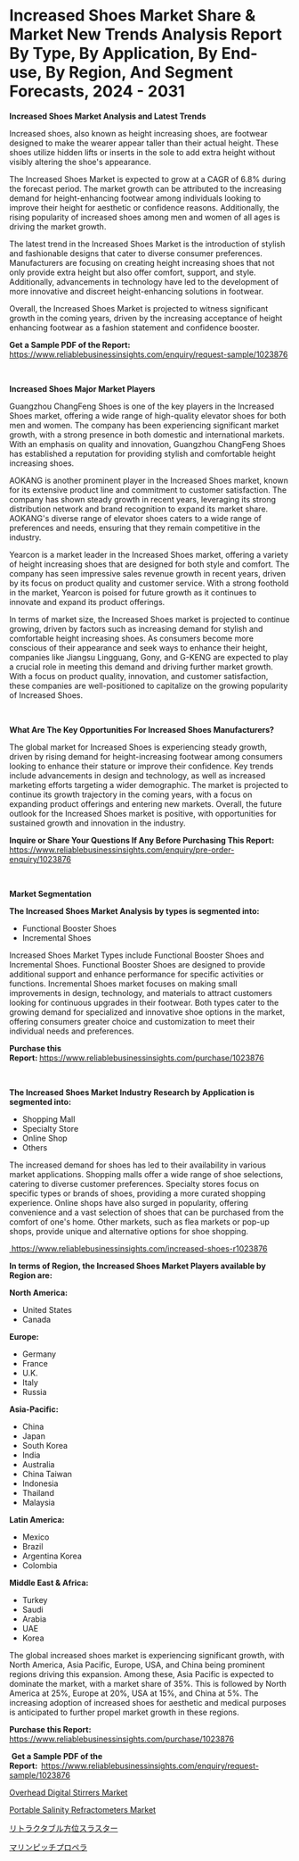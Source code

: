 <p><h1>Increased Shoes Market Share & Market New Trends Analysis Report By Type, By Application, By End-use, By Region, And Segment Forecasts, 2024 - 2031</h1></p><p><strong>Increased Shoes Market Analysis and Latest Trends</strong></p>
<p><p>Increased shoes, also known as height increasing shoes, are footwear designed to make the wearer appear taller than their actual height. These shoes utilize hidden lifts or inserts in the sole to add extra height without visibly altering the shoe's appearance.</p><p>The Increased Shoes Market is expected to grow at a CAGR of 6.8% during the forecast period. The market growth can be attributed to the increasing demand for height-enhancing footwear among individuals looking to improve their height for aesthetic or confidence reasons. Additionally, the rising popularity of increased shoes among men and women of all ages is driving the market growth.</p><p>The latest trend in the Increased Shoes Market is the introduction of stylish and fashionable designs that cater to diverse consumer preferences. Manufacturers are focusing on creating height increasing shoes that not only provide extra height but also offer comfort, support, and style. Additionally, advancements in technology have led to the development of more innovative and discreet height-enhancing solutions in footwear.</p><p>Overall, the Increased Shoes Market is projected to witness significant growth in the coming years, driven by the increasing acceptance of height enhancing footwear as a fashion statement and confidence booster.</p></p>
<p><strong>Get a Sample PDF of the Report:&nbsp;</strong> <a href="https://www.reliablebusinessinsights.com/enquiry/request-sample/1023876">https://www.reliablebusinessinsights.com/enquiry/request-sample/1023876</a></p>
<p>&nbsp;</p>
<p><strong>Increased Shoes Major Market Players</strong></p>
<p><p>Guangzhou ChangFeng Shoes is one of the key players in the Increased Shoes market, offering a wide range of high-quality elevator shoes for both men and women. The company has been experiencing significant market growth, with a strong presence in both domestic and international markets. With an emphasis on quality and innovation, Guangzhou ChangFeng Shoes has established a reputation for providing stylish and comfortable height increasing shoes.</p><p>AOKANG is another prominent player in the Increased Shoes market, known for its extensive product line and commitment to customer satisfaction. The company has shown steady growth in recent years, leveraging its strong distribution network and brand recognition to expand its market share. AOKANG's diverse range of elevator shoes caters to a wide range of preferences and needs, ensuring that they remain competitive in the industry.</p><p>Yearcon is a market leader in the Increased Shoes market, offering a variety of height increasing shoes that are designed for both style and comfort. The company has seen impressive sales revenue growth in recent years, driven by its focus on product quality and customer service. With a strong foothold in the market, Yearcon is poised for future growth as it continues to innovate and expand its product offerings.</p><p>In terms of market size, the Increased Shoes market is projected to continue growing, driven by factors such as increasing demand for stylish and comfortable height increasing shoes. As consumers become more conscious of their appearance and seek ways to enhance their height, companies like Jiangsu Lingguang, Gony, and G-KENG are expected to play a crucial role in meeting this demand and driving further market growth. With a focus on product quality, innovation, and customer satisfaction, these companies are well-positioned to capitalize on the growing popularity of Increased Shoes.</p></p>
<p>&nbsp;</p>
<p><strong>What Are The Key Opportunities For Increased Shoes Manufacturers?</strong></p>
<p><p>The global market for Increased Shoes is experiencing steady growth, driven by rising demand for height-increasing footwear among consumers looking to enhance their stature or improve their confidence. Key trends include advancements in design and technology, as well as increased marketing efforts targeting a wider demographic. The market is projected to continue its growth trajectory in the coming years, with a focus on expanding product offerings and entering new markets. Overall, the future outlook for the Increased Shoes market is positive, with opportunities for sustained growth and innovation in the industry.</p></p>
<p><strong>Inquire or Share Your Questions If Any Before Purchasing This Report:</strong> <a href="https://www.reliablebusinessinsights.com/enquiry/pre-order-enquiry/1023876">https://www.reliablebusinessinsights.com/enquiry/pre-order-enquiry/1023876</a></p>
<p>&nbsp;</p>
<p><strong>Market Segmentation</strong></p>
<p><strong>The Increased Shoes Market Analysis by types is segmented into:</strong></p>
<p><ul><li>Functional Booster Shoes</li><li>Incremental Shoes</li></ul></p>
<p><p>Increased Shoes Market Types include Functional Booster Shoes and Incremental Shoes. Functional Booster Shoes are designed to provide additional support and enhance performance for specific activities or functions. Incremental Shoes market focuses on making small improvements in design, technology, and materials to attract customers looking for continuous upgrades in their footwear. Both types cater to the growing demand for specialized and innovative shoe options in the market, offering consumers greater choice and customization to meet their individual needs and preferences.</p></p>
<p><strong>Purchase this Report:&nbsp;</strong><a href="https://www.reliablebusinessinsights.com/purchase/1023876">https://www.reliablebusinessinsights.com/purchase/1023876</a></p>
<p>&nbsp;</p>
<p><strong>The Increased Shoes Market Industry Research by Application is segmented into:</strong></p>
<p><ul><li>Shopping Mall</li><li>Specialty Store</li><li>Online Shop</li><li>Others</li></ul></p>
<p><p>The increased demand for shoes has led to their availability in various market applications. Shopping malls offer a wide range of shoe selections, catering to diverse customer preferences. Specialty stores focus on specific types or brands of shoes, providing a more curated shopping experience. Online shops have also surged in popularity, offering convenience and a vast selection of shoes that can be purchased from the comfort of one's home. Other markets, such as flea markets or pop-up shops, provide unique and alternative options for shoe shopping.</p></p>
<p><a href="https://www.reliablebusinessinsights.com/increased-shoes-r1023876">&nbsp;https://www.reliablebusinessinsights.com/increased-shoes-r1023876</a></p>
<p><strong>In terms of Region, the Increased Shoes Market Players available by Region are:</strong></p>
<p>
    <p> <strong> North America: </strong>
        <ul>
            <li>United States</li>
            <li>Canada</li>
        </ul>
        </p> 
    <p> <strong> Europe: </strong>
        <ul>
            <li>Germany</li>
            <li>France</li>
            <li>U.K.</li>
            <li>Italy</li>
            <li>Russia</li>
        </ul>
        </p> 
    <p> <strong> Asia-Pacific: </strong>
        <ul>
            <li>China</li>
            <li>Japan</li>
            <li>South Korea</li>
            <li>India</li>
            <li>Australia</li>
            <li>China Taiwan</li>
            <li>Indonesia</li>
            <li>Thailand</li>
            <li>Malaysia</li>
        </ul>
        </p> 
    <p> <strong> Latin America: </strong>
        <ul>
            <li>Mexico</li>
            <li>Brazil</li>
            <li>Argentina Korea</li>
            <li>Colombia</li>
        </ul>
        </p> 
    <p> <strong> Middle East & Africa: </strong>
        <ul>
            <li>Turkey</li>
            <li>Saudi</li>
            <li>Arabia</li>
            <li>UAE</li>
            <li>Korea</li>
        </ul>
    </p>
    </p>
<p><p>The global increased shoes market is experiencing significant growth, with North America, Asia Pacific, Europe, USA, and China being prominent regions driving this expansion. Among these, Asia Pacific is expected to dominate the market, with a market share of 35%. This is followed by North America at 25%, Europe at 20%, USA at 15%, and China at 5%. The increasing adoption of increased shoes for aesthetic and medical purposes is anticipated to further propel market growth in these regions.</p></p>
<p><strong>Purchase this Report: </strong><a href="https://www.reliablebusinessinsights.com/purchase/1023876">https://www.reliablebusinessinsights.com/purchase/1023876</a></p>
<p>&nbsp;<strong>Get a Sample PDF of the Report:&nbsp;&nbsp;</strong><a href="https://www.reliablebusinessinsights.com/enquiry/request-sample/1023876">https://www.reliablebusinessinsights.com/enquiry/request-sample/1023876</a></p>
<p><strong></strong></p>
<p><p><a href="https://github.com/sonuprakash1/Market-Research-Report-List-3/blob/main/overhead-digital-stirrers-market.md">Overhead Digital Stirrers Market</a></p><p><a href="https://github.com/Whitneyboyettebo9kiw7yr13/Market-Research-Report-List-3/blob/main/portable-salinity-refractometers-market.md">Portable Salinity Refractometers Market</a></p><p><a href="https://github.com/deonnorth8/Market-Research-Report-List-2/blob/main/5622636171023.md">リトラクタブル方位スラスター</a></p><p><a href="https://github.com/LizaHeller2023/Market-Research-Report-List-1/blob/main/6693689171024.md">マリンピッチプロペラ</a></p></p>